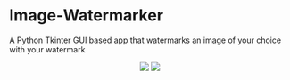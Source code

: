 # Image-Watermarker
A Python Tkinter GUI based app that watermarks an image of your choice with your watermark
<p align='center'><img src="https://github.com/brendanfernandes-projects/Image-Watermarker/assets/128330177/a3071030-89ba-4929-9749-7adb59f3e876">
<img src='https://github.com/brendanfernandes-projects/Image-Watermarker/assets/128330177/8fd51a02-94b2-49a9-a022-ab22efed2340'>

</p>
